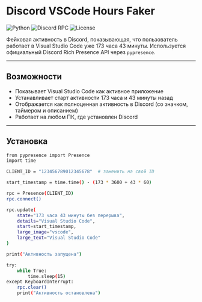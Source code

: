 # Discord VSCode Hours Faker

![Python](https://img.shields.io/badge/Made%20with-Python-blue.svg)
![Discord RPC](https://img.shields.io/badge/Discord-Rich%20Presence-5865F2?logo=discord)
![License](https://img.shields.io/badge/License-MIT-lightgrey)

Фейковая активность в Discord, показывающая, что пользователь работает в Visual Studio Code уже 173 часа 43 минуты. Используется официальный Discord Rich Presence API через `pypresence`.

---

## Возможности

- Показывает Visual Studio Code как активное приложение
- Устанавливает старт активности 173 часа и 43 минуты назад
- Отображается как полноценная активность в Discord (со значком, таймером и описанием)
- Работает на любом ПК, где установлен Discord

---

## Установка

```bash
from pypresence import Presence
import time

CLIENT_ID = "123456789012345678"  # заменить на свой ID

start_timestamp = time.time() - (173 * 3600 + 43 * 60)

rpc = Presence(CLIENT_ID)
rpc.connect()

rpc.update(
    state="173 часа 43 минуты без перерыва",
    details="Visual Studio Code",
    start=start_timestamp,
    large_image="vscode",
    large_text="Visual Studio Code"
)

print("Активность запущена")

try:
    while True:
        time.sleep(15)
except KeyboardInterrupt:
    rpc.clear()
    print("Активность остановлена")
```

